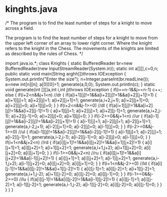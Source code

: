 # kinghts.java
/*
The program is to find the least number of steps for a knight to move across a field.

The program is to find the least number of steps for a knight to move from the upper left corner of an array to lower right corner. Where the knight refers to the knight in the Chess. The movements of the knights are limited as described by the rules of Chess.
*/

import java.io.*;
class Knights
{
	static BufferedReader br=new BufferedReader(new InputStreamReader(System.in));
	static int a[][],c=0,n;
	public static void main(String arghh[])throws IOException
	{
		System.out.println("Enter the size");
		n=Integer.parseInt(br.readLine());
		a=new int[n][n];
		a[0][0]=1;
		generate(a,0,0);
		System.out.println(c);
	}
	static void generate(int [][]a,int i,int j)throws IOException
	{
		if(i==n-1&&j==n-1)
		c++;
		else
		{
			if(i+2<n&&j+1<n)	//dr
			{
				if(a[i+1][j]!=1&&a[i+2][j]!=1&&a[i+2][j+1]!=1)
				{
					a[i+1][j]=1;
					a[i+2][j]=1;
					a[i+2][j+1]=1;
					generate(a,i+2,j+1);
					a[i+2][j+1]=0;
					a[i+2][j]=0;
					a[i+1][j]=0;
				}
			}
			if(i+2<n&&j-1>=0)	//dl
			{
				if(a[i+1][j]!=1&&a[i+2][j]!=1&&a[i+2][j-1]!=1)
				{
					a[i+1][j]=1;
					a[i+2][j]=1;
					a[i+2][j-1]=1;
					generate(a,i+2,j-1);
					a[i+2][j-1]=0;
					a[i+2][j]=0;
					a[i+1][j]=0;
				}
			}
			if(i-2>=0&&j+1<n)	//ur
			{
				if(a[i-1][j]!=1&&a[i-2][j]!=1&&a[i-2][j+1]!=1)
				{
					a[i-1][j]=1;
					a[i-2][j]=1;
					a[i-2][j+1]=1;
					generate(a,i-2,j+1);
					a[i-2][j+1]=0;
					a[i-2][j]=0;
					a[i-1][j]=0;
				}
			}
			if(i-2>=0&&j-1>=0)	//ul
			{
				if(a[i-1][j]!=1&&a[i-2][j]!=1&&a[i-2][j-1]!=1)
				{
					a[i-1][j]=1;
					a[i-2][j]=1;
					a[i-2][j-1]=1;
					generate(a,i-2,j-1);
					a[i-2][j-1]=0;
					a[i-2][j]=0;
					a[i-1][j]=0;
				}
			}
			if(i+1<n&&j+2<n)	//rd
			{
				if(a[i][j+1]!=1&&a[i][j+2]!=1&&a[i+1][j+2]!=1)
				{
					a[i][j+1]=1;
					a[i][j+2]=1;
					a[i+1][j+2]=1;
					generate(a,i+1,j+2);
					a[i+1][j+2]=0;
					a[i][j+2]=0;
					a[i][j+1]=0;
				}
			}
			if(i-1>=0&&j+2<n)	//ru
			{
				if(a[i][j+1]!=1&&a[i][j+2]!=1&&a[i-1][j+2]!=1)
				{
					a[i][j+1]=1;
					a[i][j+2]=1;
					a[i-1][j+2]=1;
					generate(a,i-1,j+2);
					a[i-1][j+2]=0;
					a[i][j+2]=0;
					a[i][j+1]=0;
				}
			}
			if(i+1<n&&j-2>=0)	//ld
			{
				if(a[i][j-1]!=1&&a[i][j-2]!=1&&a[i+1][j-2]!=1)
				{
					a[i][j-1]=1;
					a[i][j-2]=1;
					a[i+1][j-2]=1;
					generate(a,i+1,j-2);
					a[i+1][j-2]=0;
					a[i][j-2]=0;
					a[i][j-1]=0;
				}
			}
			if(i-1>=0&&j-2>=0)	//lu
			{
				if(a[i][j-1]!=1&&a[i][j-2]!=1&&a[i-1][j-2]!=1)
				{
					a[i][j-1]=1;
					a[i][j-2]=1;
					a[i-1][j-2]=1;
					generate(a,i-1,j-2);
					a[i-1][j-2]=0;
					a[i][j-2]=0;
					a[i][j-1]=0;
				}
			}
		}
	}
}
